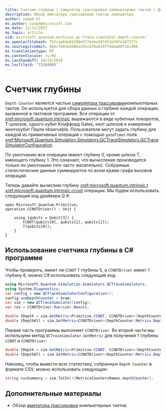 ```yaml
---
title: Счетчик глубины | Симулятор трассировки компьютерных тактов | Документация Майкрософт
description: Обзор имитатора трассировки тактов компьютера
author: vadym-kl
ms.author: vadym@microsoft.com
ms.date: 12/11/2017
ms.topic: article
uid: microsoft.quantum.machines.qc-trace-simulator.depth-counter
ms.openlocfilehash: f5fcaa64e91290d377eeba597df2e307e187277c
ms.sourcegitcommit: 8becfb03eb60ba205c670a634ff4daa8071bcd06
ms.translationtype: MT
ms.contentlocale: ru-RU
ms.lasthandoff: 10/29/2019
ms.locfileid: "73184905"
---
```

# <a name="depth-counter"></a>Счетчик глубины

`Depth Counter` является частью [симулятора трассировки](xref:microsoft.quantum.machines.qc-trace-simulator.intro)компьютерных тактов.
Он используется для сбора данных о глубине каждой операции, вызванной в тактовой программе. Все операции от <xref:microsoft.quantum.intrinsic> выражаются в виде кубитных поворотов, T-шлюзов, одного кубит Клиффорд Gates, кнот шлюзов и измерений многокубит Паули observable. Пользователи могут задать глубину для каждой из примитивных операций с помощью `gateTimes` поля <xref:Microsoft.Quantum.Simulation.Simulators.QCTraceSimulators.QCTraceSimulatorConfiguration>.

По умолчанию все операции имеют глубину 0, кроме шлюза T, имеющего глубину 1. Это означает, что вычисление производится только по умолчанию (что часто желательно). Собранные статистические данные суммируются по всем краям графа вызовов операций. 

Теперь давайте вычислим глубину <xref:microsoft.quantum.intrinsic.t> <xref:microsoft.quantum.intrinsic.ccnot> операции. Мы будем использовать следующий код драйвера Q #: 

```qsharp
open Microsoft.Quantum.Primitive;
operation CCNOTDriver() : Unit {

    using (qubits = Qubit[3]) {
        CCNOT(qubits[0], qubits[1], qubits[2]);
        T(qubits[0]);
    }
}
```

## <a name="using-depth-counter-within-a-c-program"></a>Использование счетчика глубины в C# программе

Чтобы проверить, имеет ли `CCNOT` `T` глубины 5, а `CCNOTDriver` имеет `T` глубину 6, можно C# использовать следующий код:

```csharp 
using Microsoft.Quantum.Simulation.Simulators.QCTraceSimulators;
using System.Diagnostics;
var config = new QCTraceSimulatorConfiguration();
config.useDepthCounter = true;
var sim = new QCTraceSimulator(config);
var res = CCNOTDriver.Run(sim).Result;

double tDepth = sim.GetMetric<Primitive.CCNOT, CCNOTDriver>(DepthCounter.Metrics.Depth);
double tDepthAll = sim.GetMetric<CCNOTDriver>(DepthCounter.Metrics.Depth);
```

Первая часть программы выполняет `CCNOTDriver`. Во второй части мы используем метод `QCTraceSimulator.GetMetric` для получения `T` глубины `CCNOT` и `CCNOTDriver`: 

```csharp
double tDepth = sim.GetMetric<Primitive.CCNOT, CCNOTDriver>(DepthCounter.Metrics.Depth);
double tDepthAll = sim.GetMetric<CCNOTDriver>(DepthCounter.Metrics.Depth);
```

Наконец, чтобы вывести всю статистику, собранную `Depth Counter` в формате CSV, можно использовать следующее:
```csharp
string csvSummary = sim.ToCSV()[MetricsCountersNames.depthCounter];
```

## <a name="see-also"></a>Дополнительные материалы ##

- Обзор [имитатора трассировки](xref:microsoft.quantum.machines.qc-trace-simulator.intro) компьютерных тактов.
